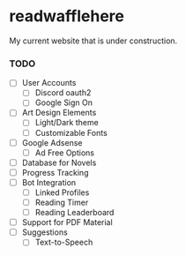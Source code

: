 # readwafflehere
My current website that is under construction.

### TODO ###
- [ ] User Accounts
  - [ ] Discord oauth2
  - [ ] Google Sign On
- [ ] Art Design Elements
  - [ ] Light/Dark theme
  - [ ] Customizable Fonts
- [ ] Google Adsense
  - [ ] Ad Free Options
- [ ] Database for Novels
- [ ] Progress Tracking
- [ ] Bot Integration
  - [ ] Linked Profiles
  - [ ] Reading Timer
  - [ ] Reading Leaderboard
- [ ] Support for PDF Material
- [ ] Suggestions
  - [ ] Text-to-Speech
